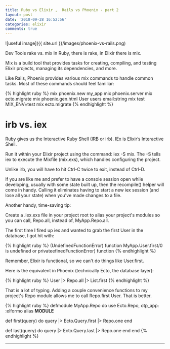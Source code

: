 ```yaml
---
title: Ruby vs Elixir ,  Rails vs Phoenix - part 2
layout: post
date: '2018-09-28 16:52:56'
categories: elixir
comments: true
---
```


![useful image]({{ site.url }}/images/phoenix-vs-rails.png)

Dev Tools
rake vs. mix
In Ruby, there is rake, in Elixir there is mix.


Mix is a build tool that provides tasks for creating, compiling, and testing Elixir projects, managing its dependencies, and more.

Like Rails, Phoenix provides various mix commands to handle common tasks. Most of these commands should feel familiar:

{% highlight ruby %}
mix phoenix.new my_app
mix phoenix.server
mix ecto.migrate
mix phoenix.gen.html User users email:string
mix test
MIX_ENV=test mix ecto.migrate
 {% endhighlight %}
 
 # irb vs. iex
 Ruby gives us the Interactive Ruby Shell (IRB or irb). IEx is Elixir’s Interactive Shell.

Run it within your Elixir project using the command: iex -S mix. The -S tells iex to execute the Mixfile (mix.exs), which handles configuring the project.

Unlike irb, you will have to hit Ctrl-C twice to exit, instead of Ctrl-D.

If you are like me and prefer to have a console session open while developing, usually with some state built up, then the recompile() helper will come in handy. Calling it eliminates having to start a new iex session (and lose all your state) when you've made changes to a file.

Another handy, time-saving tip:

Create a .iex.exs file in your project root to alias your project's modules so you can call, Repo.all, instead of, MyApp.Repo.all.

The first time I fired up iex and wanted to grab the first User in the database, I got hit with:

{% highlight ruby %}
(UndefinedFunctionError) function MyApp.User.first/0 is undefined or privateefinedFunctionError) function
 {% endhighlight %}
 
 Remember, Elixir is functional, so we can't do things like User.first.

Here is the equivalent in Phoenix (technically Ecto, the database layer):

{% highlight ruby %}
User |> Repo.all |> List.first
 {% endhighlight %}
 
 That is a lot of typing. Adding a couple convenience functions to my project's Repo module allows me to call Repo.first User. That is better.

{% highlight ruby %}
defmodule MyApp.Repo do
  use Ecto.Repo, otp_app: :elformo
  alias __MODULE__

  def first(query) do
    query |> Ecto.Query.first |> Repo.one
  end

  def last(query) do
    query |> Ecto.Query.last |> Repo.one
  end
end
 {% endhighlight %}
 
 <hr>